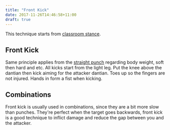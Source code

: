 ```yaml
---
title: "Front Kick"
date: 2017-11-26T14:46:58+11:00
draft: true
---
```


This technique starts from [classroom stance](../../../stances/classroom).

## Front Kick

Same principle applies from the [straight punch](../../arm/punch) regarding body weight, soft then hard and etc. All kicks start from the light leg. Put the knee above the dantian then kick aiming for the attacker dantian. Toes up so the fingers are not injured. Hands in form a fist when kicking.

## Combinations

Front kick is usually used in combinations, since they are a bit more slow than punches. They're perfect when the target goes backwards, front kick is a good technique to inflict damage and reduce the gap between you and the attacker.
